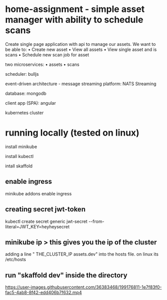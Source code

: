 # home-assignment - simple asset manager with ability to schedule scans

Create single page application with api to manage our assets.
We want to be able to:
    • Create new asset
    • View all assets
    • View single asset and is scans
    • Schedule new scan job for asset
    
two microservices:
    • assets
    • scans
    
scheduler: bulljs

event-driven architecture - message streaming platform: NATS Streaming

database: mongodb

client app (SPA): angular

kubernetes cluster

# running locally (tested on linux)

install minikube

install kubectl

intall skaffold

## enable ingress

minikube addons enable ingress
  
## creating secret jwt-token

kubectl create secret generic jwt-secret --from-literal=JWT_KEY=heyheysecret
  
## minikube ip > this gives you the ip of the cluster

adding a line " THE_CLUSTER_IP assets.dev" into the hosts file. on linux its /etc/hosts
  
## run "skaffold dev" inside the directory  
 


https://user-images.githubusercontent.com/36383468/199176811-1e7f83f0-fac5-4ab8-8f42-edd406b7f632.mp4


